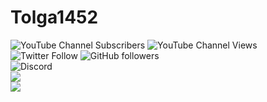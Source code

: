 # Tolga1452
<img alt="YouTube Channel Subscribers" src="https://img.shields.io/youtube/channel/subscribers/UCnG9fe6RdQSIvO98475CNOw"> <img alt="YouTube Channel Views" src="https://img.shields.io/youtube/channel/views/UCnG9fe6RdQSIvO98475CNOw"> <img alt="Twitter Follow" src="https://img.shields.io/twitter/follow/Tolga1452"> <img alt="GitHub followers" src="https://img.shields.io/github/followers/Tolga1452?label=Followers">
<br>
<img alt="Discord" src="https://img.shields.io/discord/834522154153541642?label=Discord">
<br>
<img src="https://github-readme-stats.vercel.app/api?username=Tolga1452&show_icons=true&theme=merko">
<br>
<img src="https://github-readme-stats.vercel.app/api/top-langs/?username=Tolga1452&layout=compact&theme=merko">
